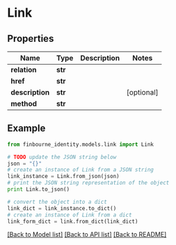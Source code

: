# Link


## Properties
Name | Type | Description | Notes
------------ | ------------- | ------------- | -------------
**relation** | **str** |  | 
**href** | **str** |  | 
**description** | **str** |  | [optional] 
**method** | **str** |  | 

## Example

```python
from finbourne_identity.models.link import Link

# TODO update the JSON string below
json = "{}"
# create an instance of Link from a JSON string
link_instance = Link.from_json(json)
# print the JSON string representation of the object
print Link.to_json()

# convert the object into a dict
link_dict = link_instance.to_dict()
# create an instance of Link from a dict
link_form_dict = link.from_dict(link_dict)
```
[[Back to Model list]](../README.md#documentation-for-models) [[Back to API list]](../README.md#documentation-for-api-endpoints) [[Back to README]](../README.md)


